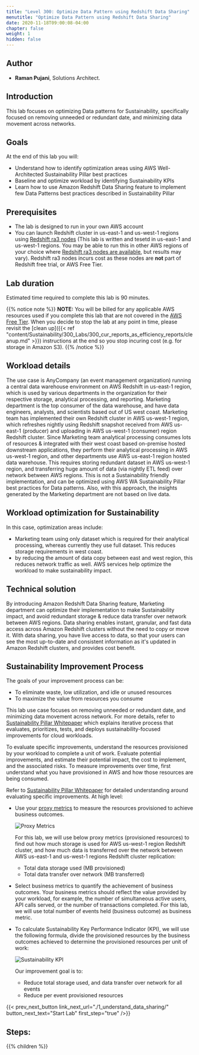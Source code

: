 ```yaml
---
title: "Level 300: Optimize Data Pattern using Redshift Data Sharing"
menutitle: "Optimize Data Pattern using Redshift Data Sharing"
date: 2020-11-18T09:00:08-04:00
chapter: false
weight: 1
hidden: false
---
```

## Author

- **Raman Pujani**, Solutions Architect.

## Introduction

This lab focuses on optimizing Data patterns for Sustainability, specifically focused on removing unneeded or redundant date, and minimizing data movement across networks.

## Goals
At the end of this lab you will:

* Understand how to identify optimization areas using AWS Well-Architected Sustainability Pillar best practices
* Baseline and optimize workload by identifying Sustainability KPIs
* Learn how to use Amazon Redshift Data Sharing feature to implement few Data Patterns best practices described in Sustainability Pillar

## Prerequisites

* The lab is designed to run in your own AWS account
* You can launch Redshift cluster in us-east-1 and us-west-1 regions using [Redshift ra3 nodes](https://aws.amazon.com/redshift/features/ra3/) (This lab is written and tesetd in us-east-1 and us-west-1 regions. You may be able to run this in other AWS regions of your choice where [Redshift ra3 nodes are available](https://docs.aws.amazon.com/redshift/latest/mgmt/working-with-clusters.html#ra3-regions), but results may vary). Redshift ra3 nodes incurs cost as these nodes are **not** part of Redshift free trial, or AWS Free Tier.

## Lab duration

Estimated time required to complete this lab is 90 minutes.

{{% notice note %}}
**NOTE:** You will be billed for any applicable AWS resources used if you complete this lab that are not covered in the [AWS Free Tier](https://aws.amazon.com/free/).
When you decide to stop the lab at any point in time, please revisit the [clean up]({{< ref "content/Sustainability/300_Labs/300_cur_reports_as_efficiency_reports/cleanup.md" >}}) instructions at the end so you stop incuring cost (e.g. for storage in Amazon S3).
{{% /notice %}}

## Workload details
The use case is AnyCompany (an event management organization) running a central data warehouse environment on AWS Redshift in us-east-1 region, which is used by various departments in the organization for their respective storage, analytical processing, and reporting. Marketing department is the top consumer of the data warehouse, and have data engineers, analysts, and scientists based out of US west coast. Marketing team has implemented their own Redshift cluster in AWS us-west-1 region, which refreshes nightly using Redshift snapshot received from AWS us-east-1 (producer) and uploading in AWS us-west-1 (consumer) region Redshift cluster. Since Marketing team analytical processing consumes lots of resources & integrated with their west coast based on-premise hosted downstream applications, they perform their analytical processing in AWS us-west-1 region, and other departments use AWS us-east-1 region hosted data warehouse. This requires storing redundant dataset in AWS us-west-1 region, and transferring huge amount of data (via nightly ETL feed) over network between AWS regions. This is not a Sustainability friendly implementation, and can be optimized using AWS WA Sustainability Pillar best practices for Data patterns. Also, with this approach, the insights generated by the Marketing department are not based on live data.

## Workload optimization for Sustainability
In this case, optimization areas include:
* Marketing team using only dataset which is required for their analytical processing, whereas currently they use full dataset. This reduces storage requirements in west coast. 
* by reducing the amount of data copy between east and west region, this reduces network traffic as well. AWS services help optimize the workload to make sustainability impact.

## Technical solution
By introducing Amazon Redshift Data Sharing feature, Marketing department can optimize their implementation to make Sustainability impact, and avoid redundant storage & reduce data transfer over network between AWS regions. Data sharing enables instant, granular, and fast data access across Amazon Redshift clusters without the need to copy or move it. With data sharing, you have live access to data, so that your users can see the most up-to-date and consistent information as it's updated in Amazon Redshift clusters, and provides cost benefit.

## Sustainability Improvement Process
The goals of your improvement process can be:
* To eliminate waste, low utilization, and idle or unused resources
* To maximize the value from resources you consume

This lab use case focuses on removing unneeded or redundant date, and minimizing data movement across network. For more details, refer to [Sustainability Pillar Whitepaper](https://docs.aws.amazon.com/wellarchitected/latest/sustainability-pillar/improvement-process.html) which explains iterative process that evaluates, prioritizes, tests, and deploys sustainability-focused improvements for cloud workloads.

To evaluate specific improvements, understand the resources provisioned by your workload to complete a unit of work. Evaluate potential improvements, and estimate their potential impact, the cost to implement, and the associated risks. To measure improvements over time, first understand what you have provisioned in AWS and how those resources are being consumed.

Refer to [Sustainability Pillar Whitepaper](https://docs.aws.amazon.com/wellarchitected/latest/sustainability-pillar/evaluate-specific-improvements.html) for detailed understanding around evaluating specific improvements. At high level:
* Use your [proxy metrics](https://wellarchitectedlabs.com/sustainability/300_labs/300_cur_reports_as_efficiency_reports/) to measure the resources provisioned to achieve business outcomes.

  ![Proxy Metrics](/Sustainability/300_optimize_data_pattern_using_redshift_data_sharing/lab-0/images/proxy_metrics_type.png?classes=lab_picture_small)

  For this lab, we will use below proxy metrics (provisioned resources) to find out how much storage is used for AWS us-west-1 region Redshift cluster, and how much data is transferred over the network between AWS us-east-1 and us-west-1 regions Redshift cluster replication:
    * Total data storage used (MB provisioned)
    * Total data transfer over network (MB transferred)

* Select business metrics to quantify the achievement of business outcomes. Your business metrics should reflect the value provided by your workload, for example, the number of simultaneous active users, API calls served, or the number of transactions completed. For this lab, we will use total number of events held (business outcome) as business metric.

* To calculate Sustainability Key Performance Indicator (KPI), we will use the following formula, divide the provisioned resources by the business outcomes achieved to determine the provisioned resources per unit of work:

    ![Sustainability KPI](/Sustainability/300_optimize_data_pattern_using_redshift_data_sharing/lab-0/images/sustainability_kpi2.png?classes=lab_picture_small)

  Our improvement goal is to:
  * Reduce total storage used, and data transfer over network for all events
  * Reduce per event provisioned resources


{{< prev_next_button link_next_url="./1_understand_data_sharing/" button_next_text="Start Lab" first_step="true" />}}

## Steps:
{{% children  %}}
